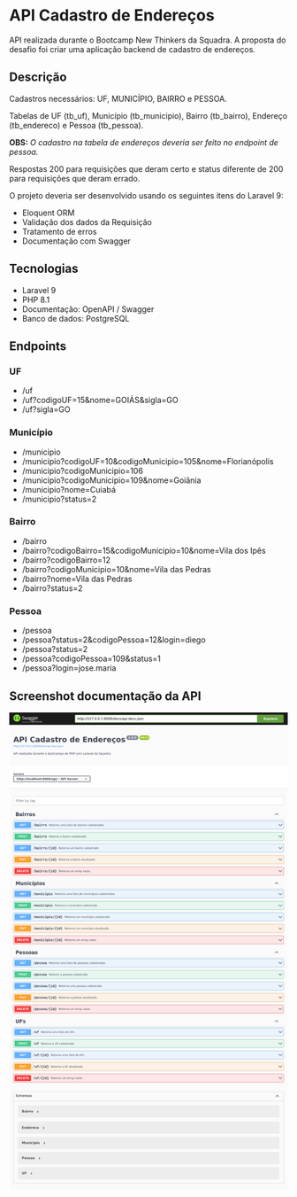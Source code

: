 # API Cadastro de Endereços
API realizada durante o Bootcamp New Thinkers da Squadra.
A proposta do desafio foi criar uma aplicação backend de cadastro de endereços.

## Descrição
Cadastros necessários: UF, MUNICÍPIO, BAIRRO e PESSOA.

Tabelas de UF (tb_uf), Município (tb_municipio), Bairro (tb_bairro), Endereço (tb_endereco) e Pessoa (tb_pessoa).

**OBS:** *O cadastro na tabela de endereços deveria ser feito no endpoint de pessoa.*

Respostas 200 para requisições que deram certo e status diferente de 200 para requisições que deram errado.

O projeto deveria ser desenvolvido usando os seguintes itens do Laravel 9:
- Eloquent ORM
- Validação dos dados da Requisição
- Tratamento de erros
- Documentação com Swagger

## Tecnologias
- Laravel 9
- PHP 8.1
- Documentação: OpenAPI / Swagger
- Banco de dados: PostgreSQL

## Endpoints
### UF
- /uf 
- /uf?codigoUF=15&nome=GOIÁS&sigla=GO
- /uf?sigla=GO

### Município
- /municipio 
- /municipio?codigoUF=10&codigoMunicipio=105&nome=Florianópolis
- /municipio?codigoMunicipio=106
- /municipio?codigoMunicipio=109&nome=Goiânia
- /municipio?nome=Cuiabá
- /municipio?status=2

### Bairro
- /bairro 
- /bairro?codigoBairro=15&codigoMunicipio=10&nome=Vila dos Ipês
- /bairro?codigoBairro=12
- /bairro?codigoMunicipio=10&nome=Vila das Pedras
- /bairro?nome=Vila das Pedras
- /bairro?status=2

### Pessoa
- /pessoa
- /pessoa?status=2&codigoPessoa=12&login=diego
- /pessoa?status=2
- /pessoa?codigoPessoa=109&status=1
- /pessoa?login=jose.maria

## Screenshot documentação da API 
![](Screenshot-Swagger.png)